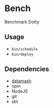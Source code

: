 # Bench

Benchmark Dotty

## Usage

- `bin/schedule`
- `bin/deploy`

## Dependencies

- [datamash](https://www.gnu.org/software/datamash/)
- npm
- NodeJS
- git
- sbt

